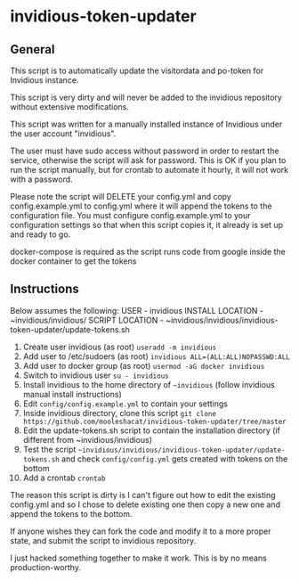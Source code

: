 # invidious-token-updater

## General

This script is to automatically update the visitordata and po-token for Invidious instance. 

This script is very dirty and will never be added to the invidious repository without extensive modifications.

This script was written for a manually installed instance of Invidious under the user account "invidious". 

The user must have sudo access without password in order to restart the service, otherwise the script will ask for password. This is OK if you plan to run the script manually, but for crontab to automate it hourly, it will not work with a password.

Please note the script will DELETE your config.yml and copy config.example.yml to config.yml where it will append the tokens to the configuration file. You must configure config.example.yml to your configuration settings so that when this script copies it, it already is set up and ready to go.

docker-compose is required as the script runs code from google inside the docker container to get the tokens

## Instructions

Below assumes the following:
USER - invidious
INSTALL LOCATION - ~invidious/invidious/
SCRIPT LOCATION - ~invidious/invidious/invidious-token-updater/update-tokens.sh

1) Create user invidious (as root)
   ```useradd -m invidious```
2) Add user to /etc/sudoers (as root) ```invidious ALL=(ALL:ALL)NOPASSWD:ALL```
3) Add user to docker group (as root) ```usermod -aG docker invidious```
4) Switch to invidious user ```su - invidious```
5) Install invidious to the home directory of ```~invidious``` (follow invidious manual install instructions)
6) Edit ```config/config.example.yml``` to contain your settings
7) Inside invidious directory, clone this script ```git clone https://github.com/mooleshacat/invidious-token-updater/tree/master```
8) Edit the update-tokens.sh script to contain the installation directory (if different from ~invidious/invidious)
9) Test the script ```~invidious/invidious/invidious-token-updater/update-tokens.sh``` and check ```config/config.yml``` gets created with tokens on the bottom
10) Add a crontab ```crontab```

The reason this script is dirty is I can't figure out how to edit the existing config.yml and so I chose to delete existing one then copy a new one and append the tokens to the bottom.

If anyone wishes they can fork the code and modify it to a more proper state, and submit the script to invidious repository.

I just hacked something together to make it work. This is by no means production-worthy.
